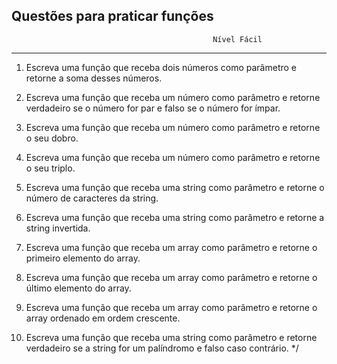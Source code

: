 ## Questões para praticar funções 
                                                 Nível Fácil 
<hr>



1. Escreva uma função que receba dois números como parâmetro e retorne a soma desses números.

2. Escreva uma função que receba um número como parâmetro e retorne verdadeiro se o número for par e falso se o número for ímpar.

3. Escreva uma função que receba um número como parâmetro e retorne o seu dobro.

4. Escreva uma função que receba um número como parâmetro e retorne o seu triplo.

5. Escreva uma função que receba uma string como parâmetro e retorne o número de caracteres da string.

6. Escreva uma função que receba uma string como parâmetro e retorne a string invertida.

7. Escreva uma função que receba um array como parâmetro e retorne o primeiro elemento do array.

8. Escreva uma função que receba um array como parâmetro e retorne o último elemento do array.

9. Escreva uma função que receba um array como parâmetro e retorne o array ordenado em ordem crescente.

10. Escreva uma função que receba uma string como parâmetro e retorne verdadeiro se a string for um palíndromo e falso caso contrário. */